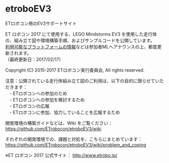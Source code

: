 # etroboEV3
ETロボコン用のEV3サポートサイト

ET ロボコン 2017 にて使用する、LEGO Mindstorms EV3 を使用した走行体の、組み立て図や環境構築手順、およびサンプルコードを公開しています。  
[利用可能なプラットフォームの情報](https://github.com/ETrobocon/etroboEV3/wiki)などは参加者MLへアナウンスの上、都度更新されます。  
（最終更新日：2017/02/17）  

Copyright (C) 2015-2017 ETロボコン実行委員会, All rights reserved.

注意：公開されている走行体組み立て図のご利用は、以下の目的に限らせていただきます：  
　- ETロボコンへの参加のため  
　- ETロボコンへの参加を検討するため  
　- ETロボコンの広報  
　- ETロボコンに参加、協力していることを広報するため  

開発環境の構築ガイドなどは、Wiki をご覧ください： https://github.com/ETrobocon/etroboEV3/wiki

それぞれの開発環境での、課題と対処を、こちらにまとめています： https://github.com/ETrobocon/etroboEV3/wiki/problem_and_coping

※ET ロボコン 2017 公式サイト： http://www.etrobo.jp/


